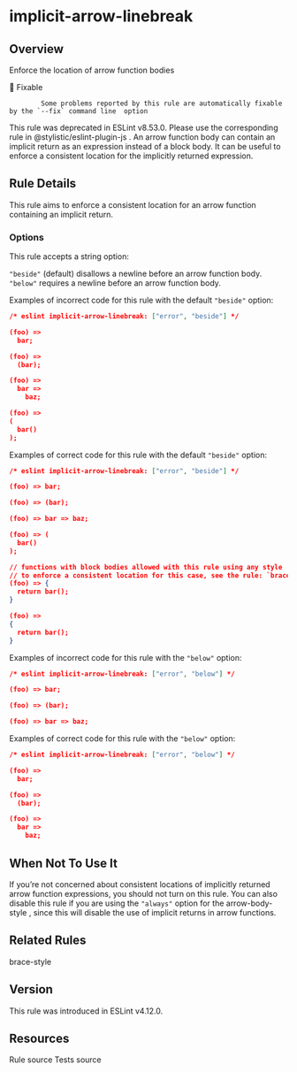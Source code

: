 
# implicit-arrow-linebreak
## Overview
Enforce the location of arrow function bodies


🔧 Fixable

            Some problems reported by this rule are automatically fixable by the `--fix` command line  option
        


This rule was deprecated in ESLint v8.53.0. Please use the corresponding rule  in @stylistic/eslint-plugin-js .
An arrow function body can contain an implicit return as an expression instead of a block body. It can be useful to enforce a consistent location for the implicitly returned expression.
## Rule Details
This rule aims to enforce a consistent location for an arrow function containing an implicit return.
### Options
This rule accepts a string option:

`"beside"` (default) disallows a newline before an arrow function body.
`"below"` requires a newline before an arrow function body.

Examples of incorrect code for this rule with the default `"beside"` option:


```json
/* eslint implicit-arrow-linebreak: ["error", "beside"] */

(foo) =>
  bar;

(foo) =>
  (bar);

(foo) =>
  bar =>
    baz;

(foo) =>
(
  bar()
);
```
Examples of correct code for this rule with the default `"beside"` option:


```json
/* eslint implicit-arrow-linebreak: ["error", "beside"] */

(foo) => bar;

(foo) => (bar);

(foo) => bar => baz;

(foo) => (
  bar()
);

// functions with block bodies allowed with this rule using any style
// to enforce a consistent location for this case, see the rule: `brace-style`
(foo) => {
  return bar();
}

(foo) =>
{
  return bar();
}
```
Examples of incorrect code for this rule with the `"below"` option:


```json
/* eslint implicit-arrow-linebreak: ["error", "below"] */

(foo) => bar;

(foo) => (bar);

(foo) => bar => baz;
```
Examples of correct code for this rule with the `"below"` option:


```json
/* eslint implicit-arrow-linebreak: ["error", "below"] */

(foo) =>
  bar;

(foo) =>
  (bar);

(foo) =>
  bar =>
    baz;
```
## When Not To Use It
If you’re not concerned about consistent locations of implicitly returned arrow function expressions, you should not turn on this rule.
You can also disable this rule if you are using the `"always"` option for the arrow-body-style , since this will disable the use of implicit returns in arrow functions.
## Related Rules


brace-style 


## Version
This rule was introduced in ESLint v4.12.0.
## Resources

Rule source 
Tests source 

